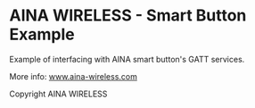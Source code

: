 # AINA WIRELESS  -  Smart Button Example

Example of interfacing with AINA smart button's GATT services.

More info: www.aina-wireless.com



Copyright AINA WIRELESS

